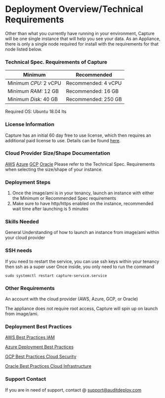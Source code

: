 # Deployment Overview/Technical Requirements
Other than what you currently have running in your environment, Capture will be one single instance that will help you see your data. 
As an Appliance, there is only a single node required for install with the requirements for that node listed below.


### Technical Spec. Requirements of Capture
Minimum | Recommended
 --- | --- 
Minimum *CPU:* 2 vCPU		| Recommended: 4 vCPU
Minimum *RAM:* 12 GB		| Recommended: 16 GB
Minimum *Disk:* 40 GB | Recommended: 250 GB

Required OS: Ubuntu 18.04 lts

### License Information
Capture has an initial 60 day free to use license, which then requires an additional paid license to use.
Details can be found [here](https://github.com/AuditDeploy/product/blob/main/Capture/Docs/Billing.md).

	
### Cloud Provider Size/Shape Documentation
[AWS](https://aws.amazon.com/ec2/instance-types/)
[Azure](https://docs.microsoft.com/en-us/azure/virtual-machines/sizes)
[GCP](https://cloud.google.com/compute/docs/machine-types)
[Oracle](https://docs.oracle.com/en-us/iaas/Content/Compute/References/computeshapes.htm)
Please refer to the Technical Spec. Requirements when selecting the size/shape of your instance.


### Deployment Steps
1. Once the image/ami is in your tenancy, launch an instance with either the Minimum or Recommended Spec requirements
2. Make sure to have http/https enabled on the instance, recommended wait time after launching is 5 minutes

### Skills Needed
General Understanding of how to launch an instance from image/ami within your cloud provider

### SSH needs
If you need to restart the service, you can use ssh keys within your tenancy then ssh as a super user
Once inside, you only need to run the command
```
sudo systemctl restart capture-service.service
```

### Other Requirements
An account with the cloud provider (AWS, Azure, GCP, or Oracle)

The appliance does not require root access, Capture will spin up on launch from image/ami.


### Deployment Best Practices
[AWS Best Practices IAM](https://docs.aws.amazon.com/IAM/latest/UserGuide/best-practices.html)

[Azure Deployment Best Practices](https://docs.microsoft.com/en-us/azure/app-service/deploy-best-practices)

[GCP Best Practices Cloud Security](https://cloud.google.com/security/best-practices)

[Oracle Best Practices Cloud Infrastructure](https://www.oracle.com/technetwork/articles/systems-hardware-architecture/o11-050-cloud-iaas-vm-405449.pdf)


### Support Contact
If you are in need of support, contact @ support@auditdeploy.com
